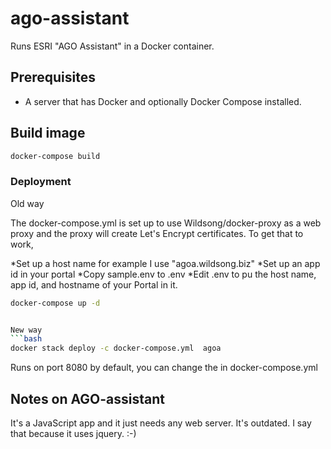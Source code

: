 # ago-assistant
Runs ESRI "AGO Assistant" in a Docker container.

## Prerequisites 

* A server that has Docker and optionally Docker Compose installed.

## Build image

```bash
docker-compose build
```
### Deployment

Old way

The docker-compose.yml is set up to use Wildsong/docker-proxy as a web proxy
and the proxy will create Let's Encrypt certificates. To get that to work,

*Set up a host name for example I use "agoa.wildsong.biz"
*Set up an app id in your portal
*Copy sample.env to .env
*Edit .env to pu the host name, app id, and hostname of your Portal in it.

```bash
docker-compose up -d


New way
```bash
docker stack deploy -c docker-compose.yml  agoa
```

Runs on port 8080 by default, you can change the in docker-compose.yml

## Notes on AGO-assistant

It's a JavaScript app and it just needs any web server.
It's outdated. I say that because it uses jquery. :-)
